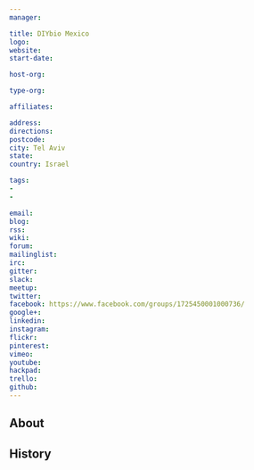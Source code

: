 ```yaml
---
manager:

title: DIYbio Mexico
logo:
website:
start-date:

host-org:

type-org:

affiliates:

address:
directions:
postcode:
city: Tel Aviv
state:
country: Israel

tags:
-
-

email:
blog:
rss:
wiki:
forum:
mailinglist:
irc:
gitter:
slack:
meetup:
twitter:
facebook: https://www.facebook.com/groups/1725450001000736/
google+:
linkedin:
instagram:
flickr:
pinterest:
vimeo:
youtube:
hackpad:
trello:
github:
---
```


## About

## History
